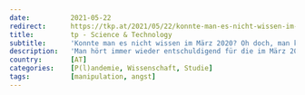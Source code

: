 ```yaml
---
date:          2021-05-22
redirect:      https://tkp.at/2021/05/22/konnte-man-es-nicht-wissen-im-maerz-2020-oh-doch-man-konnte/
title:         tp - Science & Technology
subtitle:      'Konnte man es nicht wissen im März 2020? Oh doch, man konnte!'
description:   'Man hört immer wieder entschuldigend für die im März 2020 getroffenen Maßnahmen, dass man es damals nicht besser wissen konnte. Es sei auf Basis der ersten Daten unklar gewesen, was genau zu erwarten sei und wie gefährlich das „neue“ Coronavirus sei. Doch das stimmt schlicht und einfach nicht, Top-Wissenschaftler kommunizierten bereits damals was Sache ist. …'
country:       [AT]
categories:    [P(l)andemie, Wissenschaft, Studie]
tags:          [manipulation, angst]
---
```

